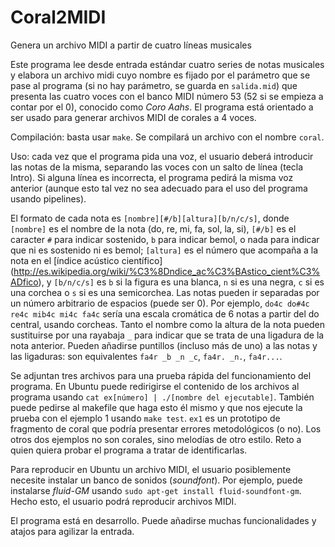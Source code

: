 # Coral2MIDI
Genera un archivo MIDI a partir de cuatro líneas musicales


Este programa lee desde entrada estándar cuatro series de notas musicales y elabora un archivo midi cuyo nombre es fijado por el parámetro que se pase al programa (si no hay parámetro, se guarda en `salida.mid`) que presenta las cuatro voces con el banco MIDI número 53 (52 si se empieza a contar por el 0), conocido como *Coro Aahs*. El programa está orientado a ser usado para generar archivos MIDI de corales a 4 voces.

Compilación: basta usar `make`. Se compilará un archivo con el nombre `coral`.

Uso: cada vez que el programa pida una voz, el usuario deberá introducir las notas de la misma, separando las voces con un salto de línea (tecla Intro). Si alguna línea es incorrecta, el programa pedirá la misma voz anterior (aunque esto tal vez no sea adecuado para el uso del programa usando pipelines).

El formato de cada nota es `[nombre][#/b][altura][b/n/c/s]`, donde `[nombre]` es el nombre de la nota (do, re, mi, fa, sol, la, si), `[#/b]` es el caracter `#` para indicar sostenido, `b` para indicar bemol, o nada para indicar que ni es sostenido ni es bemol; `[altura]` es el número que acompaña a la nota en el [índice acústico científico] (http://es.wikipedia.org/wiki/%C3%8Dndice_ac%C3%BAstico_cient%C3%ADfico), y `[b/n/c/s]` es `b` si la figura es una blanca, `n` si es una negra, `c` si es una corchea o `s` si es una semicorchea. Las notas pueden ir separadas por un número arbitrario de espacios (puede ser 0). Por ejemplo, `do4c do#4c re4c mib4c mi4c fa4c` sería una escala cromática de 6 notas a partir del do central, usando corcheas. Tanto el nombre como la altura de la nota pueden sustituirse por una rayabaja `_` para indicar que se trata de una ligadura de la nota anterior. Pueden añadirse puntillos (incluso más de uno) a las notas y las ligaduras: son equivalentes `fa4r _b _n _c`, `fa4r. _n.`, `fa4r...`.

Se adjuntan tres archivos para una prueba rápida del funcionamiento del programa. En Ubuntu puede redirigirse el contenido de los archivos al programa usando `cat ex[número] | ./[nombre del ejecutable]`. También puede pedirse al makefile que haga esto él mismo y que nos ejecute la prueba con el ejemplo 1 usando `make test`. `ex1` es un prototipo de fragmento de coral que podría presentar errores metodológicos (o no). Los otros dos ejemplos no son corales, sino melodías de otro estilo. Reto a quien quiera probar el programa a tratar de identificarlas.

Para reproducir en Ubuntu un archivo MIDI, el usuario posiblemente necesite instalar un banco de sonidos (*soundfont*). Por ejemplo, puede instalarse *fluid-GM* usando `sudo apt-get install fluid-soundfont-gm`. Hecho esto, el usuario podrá reproducir archivos MIDI.

El programa está en desarrollo. Puede añadirse muchas funcionalidades y atajos para agilizar la entrada.
